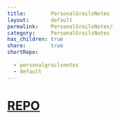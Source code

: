 ```yaml
---
title:        PersonalGrailsNotes    
layout:       default    
permalink:    PersonalGrailsNotes/    
category:     PersonalGrailsNotes    
has_children: true    
share:        true    
shortRepo:    
    
  - personalgrailsnotes    
  - default    
---
```

    
# [REPO](https://github.com/14paxton/PersonalGrailsNotes)